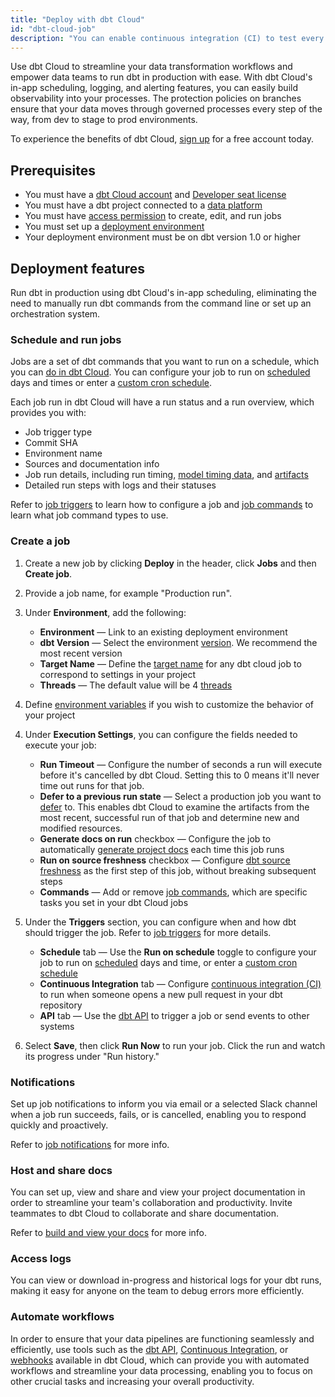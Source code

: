 ```yaml
---
title: "Deploy with dbt Cloud"
id: "dbt-cloud-job"
description: "You can enable continuous integration (CI) to test every single change prior to deploying the code to production just like in a software development workflow."
---
```


Use dbt Cloud to streamline your data transformation workflows and empower data teams to run dbt in production with ease. With dbt Cloud's in-app scheduling, logging, and alerting features, you can easily build observability into your processes. The protection policies on branches ensure that your data moves through governed processes every step of the way, from dev to stage to prod environments.

To experience the benefits of dbt Cloud, [sign up](https://cloud.getdbt.com/signup/) for a free account 
today. 

## Prerequisites

- You must have a [dbt Cloud account](https://www.getdbt.com/signup/) and [Developer seat license](/docs/cloud/manage-access/seats-and-users)
- You must have a dbt project connected to a [data platform](/docs/cloud/connect-data-platform/connect-your-database)
- You must have [access permission](/docs/cloud/manage-access/about-access) to create, edit, and run jobs
- You must set up a [deployment environment](/docs/collaborate/environments/dbt-cloud-environments) 
- Your deployment environment must be on dbt version 1.0 or higher

<Lightbox src ="/img/dbt-cloud-jobs.gif" width="85%" title="An overview of a dbt Cloud job run"/>

## Deployment features

Run dbt in production using dbt Cloud's in-app scheduling, eliminating the need to manually run dbt commands from the command line or set up an orchestration system. 

### Schedule and run jobs

 Jobs are a set of dbt commands that you want to run on a schedule, which you can [do in dbt Cloud](/docs/quickstarts/dbt-cloud/bigquery#create-and-run-a-job). You can configure your job to run on [scheduled](/docs/deploy/job-triggers#schedule-days) days and times or enter a [custom cron schedule](/docs/deploy/job-triggers#custom-cron-schedules).
 
 Each job run in dbt Cloud will have a run status and a run overview, which provides you with:

- Job trigger type
- Commit SHA
- Environment name
- Sources and documentation info 
- Job run details, including run timing, [model timing data](/docs/dbt-versions/release-notes/January-2022/model-timing-more), and [artifacts](/docs/deploy/artifacts)
- Detailed run steps with logs and their statuses

Refer to [job triggers](/docs/deploy/job-triggers) to learn how to configure a job and [job commands](/docs/deploy/job-commands) to learn what job command types to use. 

<Lightbox src ="/img/docs/dbt-cloud/using-dbt-cloud/triggers.jpg" width="85%" title="Configure your job triggers"/>

### Create a job

1. Create a new job by clicking **Deploy** in the header, click **Jobs** and then **Create job**.
2. Provide a job name, for example "Production run". 
2. Under **Environment**, add the following:
    * **Environment** &mdash; Link to an existing deployment environment
    * **dbt Version** &mdash; Select the environment [version](/docs/dbt-versions/core). We recommend the most recent version
    * **Target Name** &mdash; Define the [target name](/docs/build/custom-target-names) for any dbt cloud job to correspond to settings in your project
    * **Threads** &mdash; The default value will be 4 [threads](/docs/get-started/connection-profiles#understanding-threads)

3. Define [environment variables](/docs/build/environment-variables) if you wish to customize the behavior of your project

<Lightbox src ="/img/docs/dbt-cloud/using-dbt-cloud/create-new-job.jpg" width="85%" title="Configuring your environment job settings"/>

4. Under **Execution Settings**, you can configure the fields needed to execute your job:

    * **Run Timeout** &mdash; Configure the number of seconds a run will execute before it's cancelled by dbt Cloud. Setting this to 0 means it'll never time out runs for that job.   
    * **Defer to a previous run state** &mdash; Select a production job you want to [defer](/docs/deploy/cloud-ci-job#deferral-and-state-comparison) to. This enables dbt Cloud to examine the artifacts from the most recent, successful run of that job and determine new and modified resources. 
    * **Generate docs on run** checkbox &mdash; Configure the job to automatically [generate project docs](/docs/collaborate/build-and-view-your-docs) each time this job runs
    * **Run on source freshness** checkbox &mdash;  Configure [dbt source freshness](/docs/deploy/source-freshness) as the first step of this job, without breaking subsequent steps
    * **Commands** &mdash; Add or remove [job commands](/docs/deploy/job-commands), which are specific tasks you set in your dbt Cloud jobs

<Lightbox src ="/img/docs/dbt-cloud/using-dbt-cloud/execution-settings.jpg" width="85%" title="Configuring your execution job settings"/>

5. Under the **Triggers** section, you can configure when and how dbt should trigger the job. Refer to [job triggers](/docs/deploy/job-triggers) for more details.

    * **Schedule** tab &mdash; Use the **Run on schedule** toggle to configure your job to run on [scheduled](/docs/deploy/job-triggers#schedule-days) days and time, or enter a [custom cron schedule](/docs/deploy/job-triggers#custom-cron-schedules)
    * **Continuous Integration** tab &mdash; Configure [continuous integration (CI)](/docs/deploy/cloud-ci-job) to run when someone opens a new pull request in your dbt repository
    * **API** tab &mdash; Use the [dbt API](/docs/dbt-cloud-apis/overview) to trigger a job or send events to other systems

<Lightbox src ="/img/docs/dbt-cloud/using-dbt-cloud/triggers.jpg" width="85%" title="Configuring your job triggers"/>

6. Select **Save**, then click **Run Now** to run your job. Click the run and watch its progress under "Run history." 

### Notifications

Set up job notifications to inform you via email or a selected Slack channel when a job run succeeds, fails, or is cancelled, enabling you to respond quickly and proactively.  

Refer to [job notifications](/docs/deploy/job-notifications) for more info. 

### Host and share docs

You can set up, view and share and view your project documentation in order to streamline your team's collaboration and productivity. Invite teammates to dbt Cloud to collaborate and share documentation. 

Refer to [build and view your docs](/docs/collaborate/build-and-view-your-docs) for more info.

### Access logs

You can view or download in-progress and historical logs for your dbt runs, making it easy for anyone on the team to debug errors more efficiently.

<Lightbox src="/img/docs/dbt-cloud/deployment/access-logs.jpg" width="85%" title="Access logs for run steps" />

### Automate workflows

In order to ensure that your data pipelines are functioning seamlessly and efficiently, use tools such as the [dbt API](/docs/dbt-cloud-apis/overview), [Continuous Integration](/docs/deploy/cloud-ci-job), or [webhooks](/docs/deploy/webhooks) available in dbt Cloud, which can provide you with automated workflows and streamline your data processing, enabling you to focus on other crucial tasks and increasing your overall productivity.
